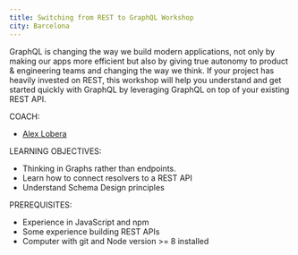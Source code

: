 ```yaml
---
title: Switching from REST to GraphQL Workshop
city: Barcelona
---
```


GraphQL is changing the way we build modern applications, not only by making our apps more efficient but also by giving true autonomy to product & engineering teams and changing the way we think. If your project has heavily invested on REST, this workshop will help you understand and get started quickly with GraphQL by leveraging GraphQL on top of your existing REST API.

COACH:

- [Alex Lobera](/about-us#alex-lobera)

LEARNING OBJECTIVES:

- Thinking in Graphs rather than endpoints.
- Learn how to connect resolvers to a REST API
- Understand Schema Design principles

PREREQUISITES:

- Experience in JavaScript and npm
- Some experience building REST APIs
- Computer with git and Node version >= 8 installed
